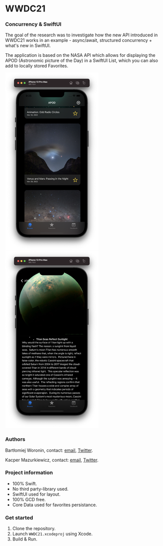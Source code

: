 # WWDC21

### Concurrency & SwiftUI
 
The goal of the research was to investigate how the new API introduced in WWDC21 works in an example - async/await, structured concurrency + what's new in SwiftUI. 

The application is based on the NASA API which allows for displaying the APOD (Astronomic picture of the Day) in a SwiftUI List, which you can also add to locally stored Favorites.

<p float="left">
<img width="300" alt="Zrzut ekranu 2021-12-17 o 09 53 06" src="https://raw.githubusercontent.com/swiftingio/WWDC21/main/Images/list.png">
<img width="300" alt="Zrzut ekranu 2021-12-17 o 09 53 06" src="https://raw.githubusercontent.com/swiftingio/WWDC21/main/Images/details.png">
</p>

### Authors

Bartłomiej Woronin,	contact: [email](mailto:bartlomiej.woronin@gmail.com), [Twitter](https://twitter.com/BWoronin).

Kacper Mazurkiewicz,	contact: [email](mailto:kacper.mazurk@gmail.com), [Twitter](https://twitter.com/juniortjt1).

### Project information

- 100% Swift.
- No third party-library used.
- SwiftUI used for layout.
- 100% GCD free.
- Core Data used for favorites persistance.


### Get started 

1. Clone the repository.
2. Launch `WWDC21.xcodeproj` using Xcode.
3. Build & Run.